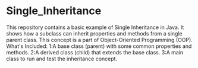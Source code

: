 # Single_Inheritance
This repository contains a basic example of Single Inheritance in Java. It shows how a subclass can inherit properties and methods from a single parent class. 
This concept is a part of Object-Oriented Programming (OOP).
 What's Included:
1:A base class (parent) with some common properties and methods.
2:A derived class (child) that extends the base class.
3:A main class to run and test the inheritance concept.

